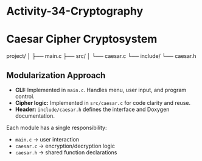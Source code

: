 # Activity-34-Cryptography
# Caesar Cipher Cryptosystem

project/
│
├── main.c
├── src/
│   └── caesar.c
└── include/
    └── caesar.h





## Modularization Approach
- **CLI:** Implemented in `main.c`. Handles menu, user input, and program control.
- **Cipher logic:** Implemented in `src/caesar.c` for code clarity and reuse.
- **Header:** `include/caesar.h` defines the interface and Doxygen documentation.

Each module has a single responsibility:
- `main.c` → user interaction
- `caesar.c` → encryption/decryption logic
- `caesar.h` → shared function declarations
